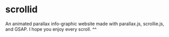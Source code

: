 # scrollid
 An animated parallax info-graphic website made with parallax.js, scrollie.js, and GSAP. I hope you enjoy every scroll. ^^
